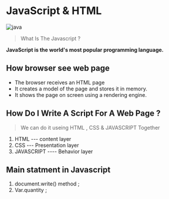 # JavaScript & HTML

![java](https://miro.medium.com/max/700/1*zmDZPFvLFIiT3PfNxgkS7g.jpeg)
> What Is The Javascript ?

**JavaScript is the world's most popular programming language.**

## How browser see web page

* The browser receives an HTML page
* It creates a model of the page and stores it in memory.
* It shows the page on screen using a rendering engine.

## How Do I Write A Script For A Web Page ?
> We can do it useing HTML , CSS & JAVASCRIPT Together 

1. HTML --- content layer
2. CSS --- Presentation layer
3. JAVASCRIPT ---- Behavior layer

## Main statment in Javascript

1. document.write() method ;
2. Var.quantity ;




